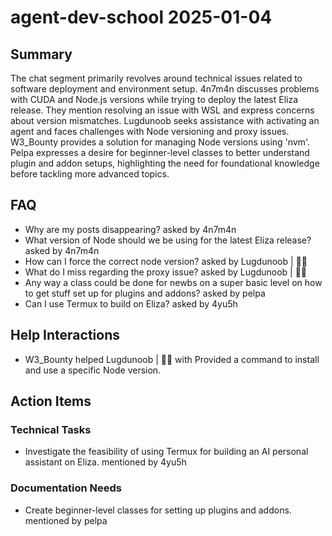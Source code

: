 # agent-dev-school 2025-01-04

## Summary
The chat segment primarily revolves around technical issues related to software deployment and environment setup. 4n7m4n discusses problems with CUDA and Node.js versions while trying to deploy the latest Eliza release. They mention resolving an issue with WSL and express concerns about version mismatches. Lugdunoob seeks assistance with activating an agent and faces challenges with Node versioning and proxy issues. W3_Bounty provides a solution for managing Node versions using 'nvm'. Pelpa expresses a desire for beginner-level classes to better understand plugin and addon setups, highlighting the need for foundational knowledge before tackling more advanced topics.

## FAQ
- Why are my posts disappearing? asked by 4n7m4n
- What version of Node should we be using for the latest Eliza release? asked by 4n7m4n
- How can I force the correct node version? asked by Lugdunoob | 🥷🐝
- What do I miss regarding the proxy issue? asked by Lugdunoob | 🥷🐝
- Any way a class could be done for newbs on a super basic level on how to get stuff set up for plugins and addons? asked by pelpa
- Can I use Termux to build on Eliza? asked by 4yu5h

## Help Interactions
- W3_Bounty helped Lugdunoob | 🥷🐝 with Provided a command to install and use a specific Node version.

## Action Items

### Technical Tasks
- Investigate the feasibility of using Termux for building an AI personal assistant on Eliza. mentioned by 4yu5h

### Documentation Needs
- Create beginner-level classes for setting up plugins and addons. mentioned by pelpa